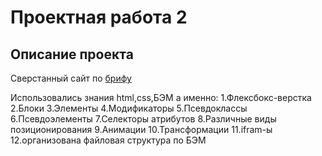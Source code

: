 # Проектная работа 2

## Описание проекта

Сверстанный сайт по [брифу](https://code.s3.yandex.net/web-developer/project-1/sprint-2-brief.pdf)

Использовались  знания html,css,БЭМ а именно:
1.Флексбокс-верстка
2.Блоки
3.Элементы
4.Модификаторы
5.Псевдоклассы
6.Псевдоэлементы
7.Селекторы атрибутов
8.Различные виды позиционирования
9.Анимации
10.Трансформации
11.ifram-ы
12.организована файловая структура по БЭМ
